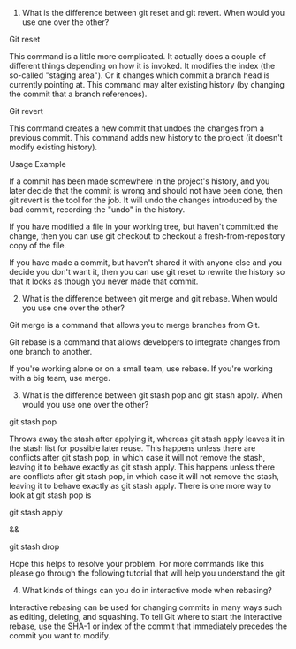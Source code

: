 1. What is the difference between git reset and git revert. When would you use one over the other? 

Git reset

This command is a little more complicated. It actually does a couple of different things depending on how it is invoked. It modifies the index (the so-called "staging area"). Or it changes which commit a branch head is currently pointing at. This command may alter existing history (by changing the commit that a branch references).

Git revert

This command creates a new commit that undoes the changes from a previous commit. This command adds new history to the project (it doesn't modify existing history).
 
Usage Example

If a commit has been made somewhere in the project's history, and you later decide that the commit is wrong and should not have been done, then git revert is the tool for the job. It will undo the changes introduced by the bad commit, recording the "undo" in the history.

If you have modified a file in your working tree, but haven't committed the change, then you can use git checkout to checkout a fresh-from-repository copy of the file.
 
If you have made a commit, but haven't shared it with anyone else and you decide you don't want it, then you can use git reset to rewrite the history so that it looks as though you never made that commit.
 
2. What is the difference between git merge and git rebase. When would you use one over the other? 
 
Git merge is a command that allows you to merge branches from Git.

Git rebase is a command that allows developers to integrate changes from one branch to another.

If you're working alone or on a small team, use rebase. If you're working with a big team, use merge.
 
3. What is the difference between git stash pop and git stash apply. When would you use one over the other?

git stash pop

Throws away the stash after applying it, 
whereas git stash apply leaves it in the stash list for possible later reuse.
This happens unless there are conflicts after git stash pop, in which case it will not remove the stash, leaving it to behave exactly as git stash apply.
This happens unless there are conflicts after git stash pop, in which case it will not remove the stash, leaving it to behave exactly as git stash apply.
There is one more way to look at git stash pop is 

git stash apply 

&& 

git stash drop

Hope this helps to resolve your problem.
For more commands like this please go through the following tutorial that will help you understand the git
 
4. What kinds of things can you do in interactive mode when rebasing? 

Interactive rebasing can be used for changing commits in many ways such as editing, deleting, and squashing. To tell Git where to start the interactive rebase, use the SHA-1 or index of the commit that immediately precedes the commit you want to modify.
